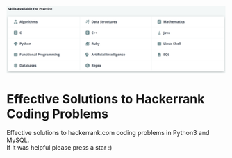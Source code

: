 <p align="center">
  <img src="https://github.com/IhorVodko/Hackerrank_solutions/blob/master/_Images/Hackerrank_skills.PNG">
</p>

# Effective Solutions to Hackerrank Coding Problems
Effective solutions  to hackerrank.com coding problems in Python3 and MySQL.  
If it was helpful please press a star :)
